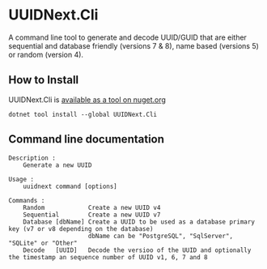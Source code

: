 # UUIDNext.Cli

A command line tool to generate and decode UUID/GUID that are either sequential and database friendly (versions 7 & 8), name based (versions  5) or random (version 4).

## How to Install

UUIDNext.Cli is [available as a tool on nuget.org](https://www.nuget.org/packages/UUIDNext.Cli/)
```
dotnet tool install --global UUIDNext.Cli
```

## Command line documentation

```
Description : 
    Generate a new UUID

Usage : 
    uuidnext command [options]

Commands : 
    Random            Create a new UUID v4
    Sequential        Create a new UUID v7
    Database [dbName] Create a UUID to be used as a database primary key (v7 or v8 depending on the database)
                      dbName can be "PostgreSQL", "SqlServer", "SQLite" or "Other"
    Decode   [UUID]   Decode the versioo of the UUID and optionally the timestamp an sequence number of UUID v1, 6, 7 and 8
```
